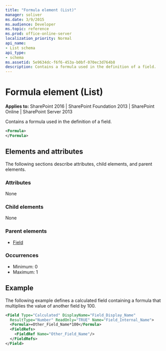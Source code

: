 ```yaml
---
title: "Formula element (List)"
manager: soliver
ms.date: 3/9/2015
ms.audience: Developer
ms.topic: reference
ms.prod: office-online-server
localization_priority: Normal
api_name:
- List schema
api_type:
- schema
ms.assetid: 5e9634dc-f6f6-453a-b0bf-070ec3d764b8
description: Contains a formula used in the definition of a field.
---
```


# Formula element (List)

**Applies to:** SharePoint 2016 | SharePoint Foundation 2013 | SharePoint Online | SharePoint Server 2013
  
Contains a formula used in the definition of a field.
  
```XML
<Formula>
</Formula>
```

## Elements and attributes

The following sections describe attributes, child elements, and parent elements.

### Attributes

None
   
### Child elements

None
   
### Parent elements

- [Field](field-element-list.md)
   
### Occurrences

- Minimum: 0
- Maximum: 1  
   
## Example

The following example defines a calculated field containing a formula that multiplies the value of another field by 100.
  
```XML
<Field Type="Calculated" DisplayName="Field_Display_Name" 
  ResultType="Number" ReadOnly="TRUE" Name="Field_Internal_Name">
  <Formula>=Other_Field_Name*100</Formula>
  <FieldRefs>
    <FieldRef Name="Other_Field_Name"/>
  </FieldRefs>
</Field>
```

<br/>

